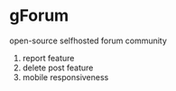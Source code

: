 # gForum

open-source selfhosted forum community

1. report feature
2. delete post feature
3. mobile responsiveness
